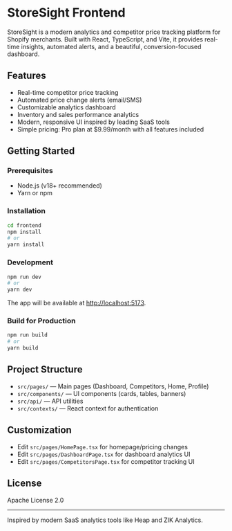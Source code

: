 # StoreSight Frontend

StoreSight is a modern analytics and competitor price tracking platform for Shopify merchants. Built with React,
TypeScript, and Vite, it provides real-time insights, automated alerts, and a beautiful, conversion-focused dashboard.

## Features

- Real-time competitor price tracking
- Automated price change alerts (email/SMS)
- Customizable analytics dashboard
- Inventory and sales performance analytics
- Modern, responsive UI inspired by leading SaaS tools
- Simple pricing: Pro plan at $9.99/month with all features included

## Getting Started

### Prerequisites

- Node.js (v18+ recommended)
- Yarn or npm

### Installation

```bash
cd frontend
npm install
# or
yarn install
```

### Development

```bash
npm run dev
# or
yarn dev
```

The app will be available at [http://localhost:5173](http://localhost:5173).

### Build for Production

```bash
npm run build
# or
yarn build
```

## Project Structure

- `src/pages/` — Main pages (Dashboard, Competitors, Home, Profile)
- `src/components/` — UI components (cards, tables, banners)
- `src/api/` — API utilities
- `src/contexts/` — React context for authentication

## Customization

- Edit `src/pages/HomePage.tsx` for homepage/pricing changes
- Edit `src/pages/DashboardPage.tsx` for dashboard analytics UI
- Edit `src/pages/CompetitorsPage.tsx` for competitor tracking UI

## License

Apache License 2.0

---
Inspired by modern SaaS analytics tools like Heap and ZIK Analytics.
